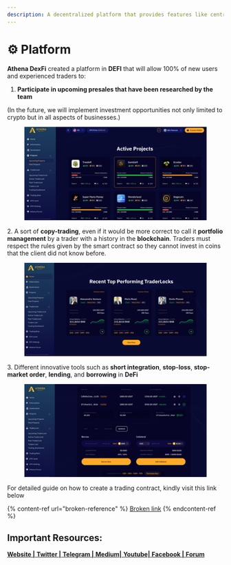 ```yaml
---
description: A decentralized platform that provides features like centralized exchanges.
---
```


# ⚙ Platform

**Athena DexFi** created a platform in **DEFI** that will allow 100% of new users and experienced traders to:

1. **Participate in upcoming presales that have been researched by the team**

(In the future, we will implement investment opportunities not only limited to crypto but in all aspects of businesses.)

<figure><img src="../../.gitbook/assets/8.png" alt=""><figcaption></figcaption></figure>

2\. A sort of **copy-trading**, even if it would be more correct to call it **portfolio management** by a trader with a history in the **blockchain**. Traders must respect the rules given by the smart contract so they cannot invest in coins that the client did not know before.

<figure><img src="../../.gitbook/assets/9.png" alt=""><figcaption></figcaption></figure>

3\. Different innovative tools such as **short integration**, **stop-loss**, **stop-market order**, **lending**, and **borrowing** in **DeFi**

<figure><img src="../../.gitbook/assets/10.png" alt=""><figcaption></figcaption></figure>

For detailed guide on how to create a trading contract, kindly visit this link below

{% content-ref url="broken-reference" %}
[Broken link](broken-reference)
{% endcontent-ref %}

## Important Resources:

[**Website |** ](https://athenadexfi.io/)[**Twitter |** ](https://twitter.com/AthenaDexFi)[**Telegram |** ](https://t.me/AthenaDexFi)[**Medium|** ](https://medium.com/@AthenaDexFi)[**Youtube|** ](https://www.youtube.com/@AthenaDexFi)[**Facebook |** ](https://www.facebook.com/AthenaDexFi)[**Forum**](https://forum.athenacryptobank.io/)
